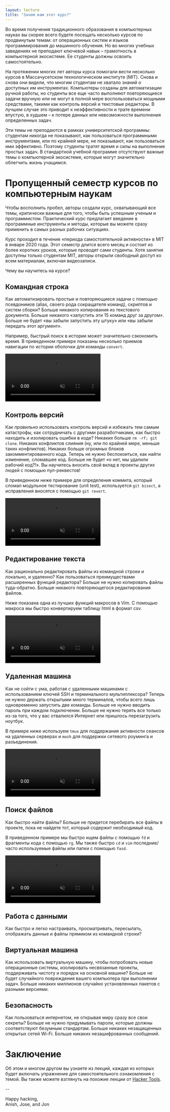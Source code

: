 ```yaml
---
layout: lecture
title: "Зачем вам этот курс?"
---
```


Во время получения традиционного образования в компьютерных науках вы скорее всего будете посещать несколько курсов по продвинутым
темам: от операционных систем и языков программирования до машинного обучения. Но во многих учебных заведениях не преподают ключевой
навык – грамотность в компьютерной экосистеме. Ее студенты должны освоить самостоятельно.

На протяжении многих лет авторы курса помогали вести несколько курсов в Массачусетском технологическом институте (MIT). Снова и снова
они видели, что многим студентам не хватало знаний о доступных им инструментах. Компьютеры созданы для автоматизации ручной работы, но
студенты все еще часто выполняют повторяющиеся задачи вручную или не могут в полной мере воспользоваться мощными средствами, такими как
контроль версий и текстовые редакторы. В лучшем случае это приводит к неэффективности и трате времени впустую, в худшем – к потере
данных или невозможности выполнения определенных задач.

Эти темы не преподаются в рамках университетской программы: студентам никогда не показывают, как пользоваться программными
инструментами, или по крайней мере, не показывают, как пользоваться ими эффективно. Поэтому студенты тратят время и силы на выполнение
простых задач. В стандартной учебной программе отсутствуют важные темы о компьютерной экосистеме, которые могут значительно облегчить
жизнь учащимся.

# Пропущенный семестр курсов по компьютерным наукам 

Чтобы восполнить пробел, авторы создали курс, охватывающий все темы, критически важные для того, чтобы быть успешным ученым и
программистом. Практический курс предлагает введение в программные инструменты и методы, которые вы можете сразу применить в самых
разных рабочих ситуациях. 

Курс проходил в течение «периода самостоятельной активности» в MIT в январе 2020 года. Этот семестр длится всего месяц и состоит из
более коротких уроков, которые проводят сами студенты. Хотя занятия доступны только студентам MIT, авторы открыли свободный доступ ко
всем материалам, включая видеозаписи. 

Чему вы научитесь на курсе?

## Командная строка

Как автоматизировать простые и повторяющиеся задачи с помощью псевдонимов (alias, своего рода сокращателя команд), скриптов и систем
сборки? Больше никакого копирования из текстового документа. Больше никакого «запустить эти 15 команд друг за другом». Больше не будет
«вы забыли запустить эту штуку» или «вы забыли передать этот аргумент». 

Например, быстрый поиск в истории может значительно сэкономить время. В приведенном примере показаны несколько приемов навигации по
истории оболочки для команды `convert`.

<video autoplay="autoplay" loop="loop" controls muted playsinline  oncontextmenu="return false;"  preload="auto"  class="demo">
  <source src="/static/media/demos/history.mp4" type="video/mp4">
</video>

## Контроль версий

Как _правильно_ использовать контроль версий и избежать тем самым катастрофы, как сотрудничать с другими разработчиками, как быстро
находить и изолировать ошибки в коде? Никаких больше `rm -rf; git clone`. Никаких конфликтов слияния (ну, или по крайней мере, меньше
таких конфликтов). Никаких больше огромных блоков закомментированного кода. Теперь не нужно беспокоиться, как найти изменение,
сломавшее код. Больше не будет «о нет, мы удалили рабочий код?!». Вы научитесь вносить свой вклад в проекты других людей с помощью
пул-реквестов! 

В приведенном ниже примере для определения коммита, который сломал модульное тестирование (unit test), используется `git bisect`, а исправления вносятся с помощью `git revert`.

<video autoplay="autoplay" loop="loop" controls muted playsinline  oncontextmenu="return false;"  preload="auto"  class="demo">
  <source src="/static/media/demos/git.mp4" type="video/mp4">
</video>

## Редактирование текста

Как рационально редактировать файлы из командной строки и локально, и удаленно? Как пользоваться преимуществами расширенных функций
редактора? Больше не нужно копировать файлы туда-обратно. Больше никакого повторяющегося редактирования файлов.

Ниже показана одна из лучших функций макросов в Vim. С помощью макроса мы быстро конвертируем таблицу html в формат csv.

<video autoplay="autoplay" loop="loop" controls muted playsinline  oncontextmenu="return false;"  preload="auto"  class="demo">
  <source src="/static/media/demos/vim.mp4" type="video/mp4">
</video>

## Удаленная машина

Как не сойти с ума, работая с удаленными машинами с использованием ключей SSH и терминального мультиплексора? Теперь не нужно держать
открытыми много терминалов, чтобы всего лишь одновременно запустить две команды. Больше не нужно вводить пароль при каждом подключении.
Больше не нужно терять все только из-за того, что у вас отвалился Интернет или пришлось перезагрузить ноутбук.

В примере ниже используем `tmux` для поддержания активности сеансов на удаленных серверах и `mosh` для поддержки сетевого роуминга и
разъединения.

<video autoplay="autoplay" loop="loop" controls muted playsinline  oncontextmenu="return false;"  preload="auto"  class="demo">
  <source src="/static/media/demos/ssh.mp4" type="video/mp4">
</video>

## Поиск файлов

Как быстро найти файлы? Больше не придется перебирать все файлы в проекте, пока не найдете тот, который содержит необходимый код.

В приведенном примере мы быстро ищем файлы с помощью `fd` и фрагменты кода с помощью `rg`. Мы также быстро `cd` и `vim` последние/часто
используемые файлы или папки с помощью `fasd`.

<video autoplay="autoplay" loop="loop" controls muted playsinline  oncontextmenu="return false;"  preload="auto"  class="demo">
  <source src="/static/media/demos/find.mp4" type="video/mp4">
</video>

## Работа с данными

Как быстро и легко настраивать, просматривать, пересылать, отображать данные и файлы прямиком из командной строки?

## Виртуальная машина

Как использовать виртуальную машину, чтобы попробовать новые операционные системы, изолировать несвязанные проекты, поддерживать
чистоту и порядок на основной машине? Больше не будет случайного повреждения вашего компьютера при выполнении задач. Больше никаких
миллионов случайно установленных пакетов с разными версиями.

## Безопасность

Как пользоваться интернетом, не открывая миру сразу все свои секреты? Больше не нужно придумывать пароли, которые должны соответствуют
безумным стандартам. Больше никаких незащищенных открытых сетей Wi-Fi. Больше никаких незашифрованных сообщений.

# Заключение

Об этом и многом другом вы узнаете из лекций, каждая из которых будет включать упражнение для самостоятельного ознакомления с темой.
Вы также можете взглянуть на похожие лекции от [Hacker Tools](https://hacker-tools.github.io/lectures/). 

--

Happy hacking,<br>
Anish, Jose, and Jon